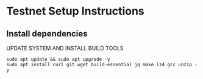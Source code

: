# Testnet Setup Instructions

## Install dependencies

UPDATE SYSTEM AND INSTALL BUILD TOOLS
```
sudo apt update && sudo apt upgrade -y
sudo apt install curl git wget build-essential jq make lz4 gcc unzip -y
```
